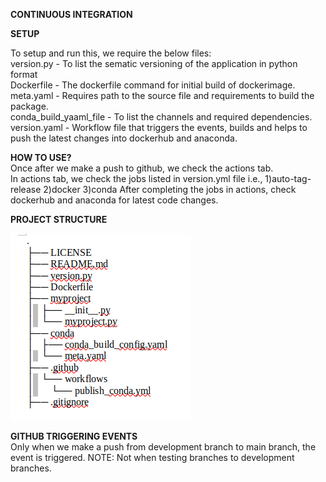 **CONTINUOUS INTEGRATION**

**SETUP**

To setup and run this, we require the below files:  
version.py  - To list the sematic versioning of the application in python format  
Dockerfile - The dockerfile command for initial build of dockerimage.    
meta.yaml - Requires path to the source file and requirements to build the package.      
conda_build_yaaml_file - To list the channels and required dependencies.
version.yaml - Workflow file that triggers the events, builds and helps to push the latest changes into dockerhub and anaconda. 

**HOW TO USE?**     
Once after we make a push to github, we check the actions tab.     
In actions tab, we check the jobs listed in version.yml file i.e., 1)auto-tag-release 2)docker 3)conda
After completing the jobs in actions, check dockerhub and anaconda for latest code changes. 

**PROJECT STRUCTURE**

![](project_struct.png)

**GITHUB TRIGGERING EVENTS**        
Only when we make a push from development branch to main branch, the event is triggered. NOTE: Not when testing branches to development branches. 

